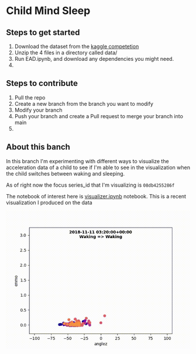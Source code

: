 # Child Mind Sleep

## Steps to get started

1. Download the dataset from the [kaggle competetion](https://www.kaggle.com/competitions/child-mind-institute-detect-sleep-states/data)
2. Unzip the 4 files in a directory called data/
3. Run EAD.ipynb, and download any dependencies you might need.
4. 

## Steps to contribute

1. Pull the repo
2. Create a new branch from the branch you want to modify
3. Modify your branch
4. Push your branch and create a Pull request to merge your branch into main
5. 

## About this banch

In this branch I'm experimenting with different ways to visualize the acceleration data of a child to see if I'm able to see in the visualization when the child switches between waking and sleeping.

As of right now the focus series_id that I'm visualizing is `08db4255286f`

The notebook of interest here is [visualizer.ipynb](visualizer.ipynb) notebook. This is a recent visualization I produced on the data

![](vids/activity.gif)
